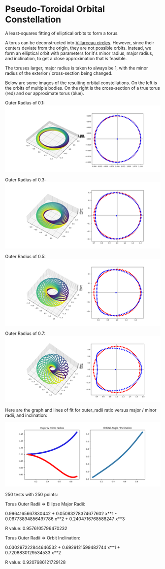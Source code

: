# Pseudo-Toroidal Orbital Constellation
A least-squares fitting of elliptical orbits to form a torus.
 
A torus can be deconstructed into [Villarceau circles](https://en.wikipedia.org/wiki/Villarceau_circles). However, since their centers deviate from the origin, they are not possible orbits.
Instead, we form an elliptical orbit with parameters for it's minor radius, major radius, and inclination, to get a close approximation that *is* feasible.
 
The toruses larger, major radius is taken to always be 1, with the minor radius of the exterior / cross-section being changed. 

Below are some images of the resulting orbital constellations. On the left is the orbits of multiple bodies. On the right is the cross-section of a true torus (red) and our approximate torus (blue).

Outer Radius of 0.1:
![small](/fig_plots/Toroidal_OR_0-1.png "Outer Radius 0.1")

Outer Radius of 0.3:
![medium](/fig_plots/Toroidal_OR_0-3.png "Outer Radius 0.3")

Outer Radius of 0.5:
![halfway](/fig_plots/Toroidal_OR_0-5.png "Outer Radius 0.5")

Outer Radius of 0.7:
![large](/fig_plots/Toroidal_OR_0-7.png "Outer Radius 0.7")


Here are the graph and lines of fit for outer_radii ratio versus major / minor radii, and inclination:

![multi-radius_plot](/fig_plots/per_outer_radii.png "Multi-Radius Plot")

250 tests with 250 points:  

Torus Outer Radii => Ellipse Major Radii:  

0.9964165667830442 + 0.05083278374677602 x\**1 - 0.06773894856497786 x\**2 + 0.2404716768588247 x\**3  

R value: 0.9576105796470232  


Torus Outer Radii => Orbit Inclination:  

0.030297222844646532 + 0.6929121599482744 x\**1 + 0.7208830129534533 x\**2
  
R value: 0.9207686121729128
